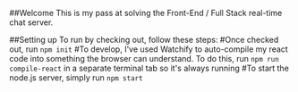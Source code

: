 ##Welcome
This is my pass at solving the Front-End / Full Stack real-time chat server.  

##Setting up
To run by checking out, follow these steps:
#Once checked out, run `npm init`
#To develop, I've used Watchify to auto-compile my react code into something the browser can understand.  To do this, run `npm run compile-react` in a separate terminal tab so it's always running
#To start the node.js server, simply run `npm start`
